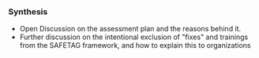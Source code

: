 ### Synthesis

* Open Discussion on the assessment plan and the reasons behind it.
* Further discussion on the intentional exclusion of "fixes" and trainings from the SAFETAG framework, and how to explain this to organizations